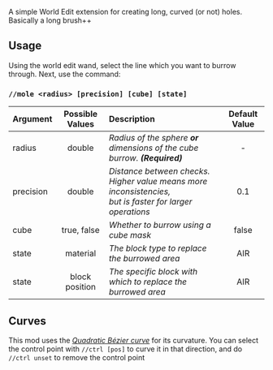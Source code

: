 A simple World Edit extension for creating long, curved (or not) holes. Basically a long brush++

## Usage
Using the world edit wand, select the line which you want to burrow through. Next, use the command:

### ```//mole <radius> [precision] [cube] [state]```
| Argument  | Possible Values | Description                                                                                                 | Default Value |
|:----------|:---------------:|:------------------------------------------------------------------------------------------------------------|:-------------:|
| radius    |     double      | *Radius of the sphere **or** dimensions of the cube burrow. **(Required)***                                 |       -       |
| precision |     double      | *Distance between checks. Higher value means more inconsistencies,<br/>but is faster for larger operations* |      0.1      |
| cube      |   true, false   | *Whether to burrow using a cube mask*                                                                       |     false     |
| state     |    material     | *The block type to replace the burrowed area*                                                               |      AIR      |
| state     | block position  | *The specific block with which to replace the burrowed area*                                                |      AIR      |

## Curves
This mod uses the <a href="https://en.wikipedia.org/wiki/B%C3%A9zier_curve#Quadratic_B%C3%A9zier_curves">*Quadratic Bézier curve*</a> for its curvature.
You can select the control point with ```//ctrl [pos]``` to curve it in that direction, and do ```//ctrl unset``` to remove the control point
